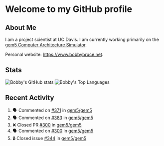 # Welcome to my GitHub profile

## About Me

I am a project scientist at UC Davis. I am currently working primarily on the [gem5 Computer Architecture Simulator](https://github.com/gem5).

Personal website: <https://www.bobbybruce.net>.

## Stats

![Bobby's GitHub stats](https://github-readme-stats.vercel.app/api?username=bobbyrbruce&show_icons=true&theme=responsive&include_all_commits=true&count_private=true&show=reviews&disable_animations=true)
![Bobby's Top Languages ](https://github-readme-stats.vercel.app/api/top-langs/?username=bobbyrbruce&layout=compact&theme=responsive&count_private=true&langs_count=10&disable_animations=true)

## Recent Activity

<!--START_SECTION:activity-->
1. 🗣 Commented on [#371](https://github.com/gem5/gem5/pull/371#issuecomment-1745368485) in [gem5/gem5](https://github.com/gem5/gem5)
2. 🗣 Commented on [#383](https://github.com/gem5/gem5/issues/383#issuecomment-1743897414) in [gem5/gem5](https://github.com/gem5/gem5)
3. ❌ Closed PR [#300](https://github.com/gem5/gem5/pull/300) in [gem5/gem5](https://github.com/gem5/gem5)
4. 🗣 Commented on [#300](https://github.com/gem5/gem5/pull/300#issuecomment-1741487352) in [gem5/gem5](https://github.com/gem5/gem5)
5. 🔒 Closed issue [#344](https://github.com/gem5/gem5/issues/344) in [gem5/gem5](https://github.com/gem5/gem5)
<!--END_SECTION:activity-->
